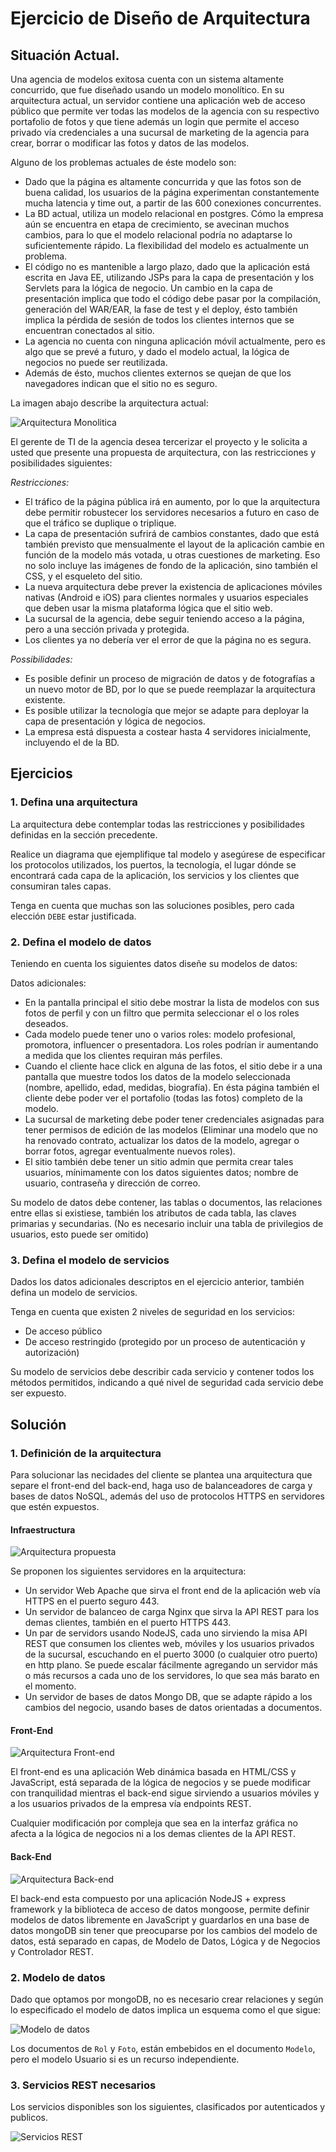 
# Ejercicio de Diseño de Arquitectura

## Situación Actual.

Una agencia de modelos exitosa cuenta con un sistema altamente concurrido, que fue diseñado usando un modelo monolítico.
En su arquitectura actual, un servidor contiene una aplicación web de acceso público que permite ver todas las modelos de la agencia con su respectivo portafolio de fotos y que tiene además un login que permite el acceso privado vía credenciales a una sucursal de marketing de la agencia para crear, borrar o modificar las fotos y datos de las modelos.

Alguno de los problemas actuales de éste modelo son:

* Dado que la página es altamente concurrida y que las fotos son de buena calidad, los usuarios de la página experimentan constantemente mucha latencia y time out, a partir de las 600 conexiones concurrentes.
* La BD actual, utiliza un modelo relacional en postgres. Cómo la empresa aún se encuentra en etapa de crecimiento, se avecinan muchos cambios, para lo que el modelo relacional podría no adaptarse lo suficientemente rápido. La flexibilidad del modelo es actualmente un problema.
* El código no es mantenible a largo plazo, dado que la aplicación está escrita en Java EE, utilizando JSPs para la capa de presentación y los Servlets para la lógica de negocio. Un cambio en la capa de presentación implica que todo el código debe pasar por la compilación, generación del WAR/EAR, la fase de test y el deploy, ésto también implica la pérdida de sesión de todos los clientes internos que se encuentran conectados al sitio.
* La agencia no cuenta con ninguna aplicación móvil actualmente, pero es algo que se prevé a futuro, y dado el modelo actual, la lógica de negocios no puede ser reutilizada.
* Además de ésto, muchos clientes externos se quejan de que los navegadores indican que el sitio no es seguro.

La imagen abajo describe la arquitectura actual:

![Arquitectura Monolitica](./Monolitic_Architecture.png)

El gerente de TI de la agencia desea tercerizar el proyecto y le solicita a usted que presente una propuesta de arquitectura, con las restricciones y posibilidades siguientes:

*Restricciones:*

* El tráfico de la página pública irá en aumento, por lo que la arquitectura debe permitir robustecer los servidores necesarios a futuro en caso de que el tráfico se duplique o triplique.
* La capa de presentación sufrirá de cambios constantes, dado que está también previsto que mensualmente el layout de la aplicación cambie en función de la modelo más votada, u otras cuestiones de marketing. Eso no solo incluye las imágenes de fondo de la aplicación, sino también el CSS, y el esqueleto del sitio.
* La nueva arquitectura debe prever la existencia de aplicaciones móviles nativas (Android e iOS) para clientes normales y usuarios especiales que deben usar la misma plataforma lógica que el sitio web.
* La sucursal de la agencia, debe seguir teniendo acceso a la página, pero a una sección privada y protegida.
* Los clientes ya no debería ver el error de que la página no es segura.

*Possibilidades:*

* Es posible definir un proceso de migración de datos y de fotografías a un nuevo motor de BD, por lo que se puede reemplazar la arquitectura existente.
* Es posible utilizar la tecnología que mejor se adapte para deployar la capa de presentación y lógica de negocios.
* La empresa está dispuesta a costear hasta 4 servidores inicialmente, incluyendo el de la BD.

## Ejercicios

### 1. Defina una arquitectura

La arquitectura debe contemplar todas las restricciones y posibilidades definidas en la sección precedente.

Realice un diagrama que ejemplifique tal modelo y asegúrese de especificar los protocolos utilizados, los puertos, la tecnología, el lugar dónde se encontrará cada capa de la aplicación, los servicios y los clientes que consumiran tales capas.

Tenga en cuenta que muchas son las soluciones posibles, pero cada elección `DEBE` estar justificada.

### 2. Defina el modelo de datos

Teniendo en cuenta los siguientes datos diseñe su modelos de datos:

Datos adicionales:

* En la pantalla principal el sitio debe mostrar la lista de modelos con sus fotos de perfil y con un filtro que permita seleccionar el o los roles deseados.
* Cada modelo puede tener uno o varios roles: modelo profesional, promotora, influencer o presentadora. Los roles podrían ir aumentando a medida que los clientes requiran más perfiles.
* Cuando el cliente hace click en alguna de las fotos, el sitio debe ir a una pantalla que muestre todos los datos de la modelo seleccionada (nombre, apellido, edad, medidas, biografía). En ésta página también el cliente debe poder ver el portafolio (todas las fotos) completo de la modelo.
* La sucursal de marketing debe poder tener credenciales asignadas para tener permisos de edición de las modelos (Eliminar una modelo que no ha renovado contrato, actualizar los datos de la modelo, agregar o borrar fotos, agregar eventualmente nuevos roles).
* El sitio también debe tener un sitio admin que permita crear tales usuarios, mínimamente con los datos siguientes datos; nombre de usuario, contraseña y dirección de correo.

Su modelo de datos debe contener, las tablas o documentos, las relaciones entre ellas si existiese, también los atributos de cada tabla, las claves primarias y secundarias.
(No es necesario incluir una tabla de privilegios de usuarios, esto puede ser omitido)

### 3. Defina el modelo de servicios

Dados los datos adicionales descriptos en el ejercicio anterior, también defina un modelo de servicios.

Tenga en cuenta que existen 2 niveles de seguridad en los servicios:

* De acceso público
* De acceso restringido (protegido por un proceso de autenticación y autorización)

Su modelo de servicios debe describir cada servicio y contener todos los métodos permitidos, indicando a qué nivel de seguridad cada servicio debe ser expuesto.

## Solución

### 1. Definición de la arquitectura

Para solucionar las necidades del cliente se plantea una arquitectura que separe el front-end del back-end, haga uso de balanceadores de carga y bases de datos NoSQL, además del uso de protocolos HTTPS en servidores que estén expuestos.

#### Infraestructura

![Arquitectura propuesta](./architecture.png)

Se proponen los siguientes servidores en la arquitectura:

* Un servidor Web Apache que sirva el front end de la aplicación web vía HTTPS en el puerto seguro 443.
* Un servidor de balanceo de carga Nginx que sirva la API REST para los demas clientes, también en el puerto HTTPS 443.
* Un par de servidors usando NodeJS, cada uno sirviendo la misa API REST que consumen los clientes web, móviles y los usuarios privados de la sucursal, escuchando en el puerto 3000 (o cualquier otro puerto) en http plano. Se puede escalar fácilmente agregando un servidor más o más recursos a cada uno de los servidores, lo que sea más barato en el momento.
* Un servidor de bases de datos Mongo DB, que se adapte rápido a los cambios del negocio, usando bases de datos orientadas a documentos.

#### Front-End

![Arquitectura Front-end](./front_end_architecture.png)

El front-end es una aplicación Web dinámica basada en HTML/CSS y JavaScript, está separada de la lógica de negocios y se puede modificar con tranquilidad mientras el back-end sigue sirviendo a usuarios móviles y a los usuarios privados de la empresa vía endpoints REST.

Cualquier modificación por compleja que sea en la interfaz gráfica no afecta a la lógica de negocios ni a los demas clientes de la API REST.

#### Back-End

![Arquitectura Back-end](./back_end_architecture.png)

El back-end esta compuesto por una aplicación NodeJS + express framework y la biblioteca de acceso de datos mongoose, permite definir modelos de datos libremente en JavaScript y guardarlos en una base de datos mongoDB sin tener que preocuparse por los cambios del modelo de datos, está separado en capas, de Modelo de Datos, Lógica y de Negocios y Controlador REST.

### 2. Modelo de datos

Dado que optamos por mongoDB, no es necesario crear relaciones y según lo especificado el modelo de datos implica un esquema como el que sigue:

![Modelo de datos](./modelo_datos.png)

Los documentos de `Rol` y `Foto`, están embebidos en el documento `Modelo`, pero el modelo Usuario si es un recurso independiente.

### 3. Servicios REST necesarios

Los servicios disponibles son los siguientes, clasificados por autenticados y publicos.

![Servicios REST](./rest-services.png)